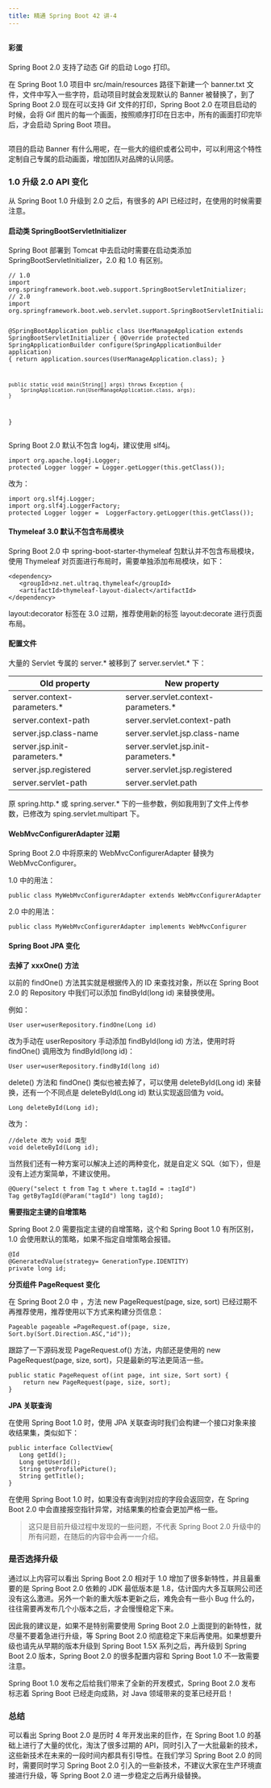 ```yaml
---
title: 精通 Spring Boot 42 讲-4
---
```

<article id="topicContainer" class="column_content"><h2 class="topic_title"></h2><div><h4 id="">彩蛋</h4>
<p>Spring Boot 2.0 支持了动态 Gif 的启动 Logo 打印。</p>
<p>在 Spring Boot 1.0 项目中 src/main/resources 路径下新建一个 banner.txt 文件，文件中写入一些字符，启动项目时就会发现默认的 Banner 被替换了，到了 Spring Boot 2.0 现在可以支持 Gif 文件的打印，Spring Boot 2.0 在项目启动的时候，会将 Gif 图片的每一个画面，按照顺序打印在日志中，所有的画面打印完毕后，才会启动 Spring Boot 项目。</p>
<p><img src="http://www.ityouknow.com/assets/images/2018/springboot/banner.gif" alt="" /></p>
<p>项目的启动 Banner 有什么用呢，在一些大的组织或者公司中，可以利用这个特性定制自己专属的启动画面，增加团队对品牌的认同感。</p>
<h3 id="1020api">1.0 升级 2.0 API 变化</h3>
<p>从 Spring Boot 1.0 升级到 2.0 之后，有很多的 API 已经过时，在使用的时候需要注意。</p>
<h4 id="springbootservletinitializer">启动类 SpringBootServletInitializer</h4>
<p>Spring Boot 部署到 Tomcat 中去启动时需要在启动类添加 SpringBootServletInitializer，2.0 和 1.0 有区别。</p>
<pre><code class="java language-java">// 1.0
import org.springframework.boot.web.support.SpringBootServletInitializer;
// 2.0
import org.springframework.boot.web.servlet.support.SpringBootServletInitializer;

@SpringBootApplication
public class UserManageApplication extends SpringBootServletInitializer {
    @Override
    protected SpringApplicationBuilder configure(SpringApplicationBuilder application) {
        return application.sources(UserManageApplication.class);
    }

    public static void main(String[] args) throws Exception {
        SpringApplication.run(UserManageApplication.class, args);
    }
}
</code></pre>
<p>Spring Boot 2.0 默认不包含 log4j，建议使用 slf4j。</p>
<pre><code>import org.apache.log4j.Logger;
protected Logger logger = Logger.getLogger(this.getClass());
</code></pre>
<p>改为：</p>
<pre><code>import org.slf4j.Logger;
import org.slf4j.LoggerFactory;
protected Logger logger =  LoggerFactory.getLogger(this.getClass());
</code></pre>
<h4 id="thymeleaf30">Thymeleaf 3.0 默认不包含布局模块</h4>
<p>Spring Boot 2.0 中 spring-boot-starter-thymeleaf 包默认并不包含布局模块，使用 Thymeleaf 对页面进行布局时，需要单独添加布局模块，如下：</p>
<pre><code>&lt;dependency&gt;
   &lt;groupId&gt;nz.net.ultraq.thymeleaf&lt;/groupId&gt;
   &lt;artifactId&gt;thymeleaf-layout-dialect&lt;/artifactId&gt;
&lt;/dependency&gt;
</code></pre>
<p>layout:decorator 标签在 3.0 过期，推荐使用新的标签 layout:decorate 进行页面布局。</p>
<h4 id="-1">配置文件</h4>
<p>大量的 Servlet 专属的 server.* 被移到了 server.servlet.* 下：</p>
<table>
<thead>
<tr>
<th>Old property</th>
<th>New property</th>
</tr>
</thead>
<tbody>
<tr>
<td>server.context-parameters.*</td>
<td>server.servlet.context-parameters.*</td>
</tr>
<tr>
<td>server.context-path</td>
<td>server.servlet.context-path</td>
</tr>
<tr>
<td>server.jsp.class-name</td>
<td>server.servlet.jsp.class-name</td>
</tr>
<tr>
<td>server.jsp.init-parameters.*</td>
<td>server.servlet.jsp.init-parameters.*</td>
</tr>
<tr>
<td>server.jsp.registered</td>
<td>server.servlet.jsp.registered</td>
</tr>
<tr>
<td>server.servlet-path</td>
<td>server.servlet.path</td>
</tr>
</tbody>
</table>
<p>原 spring.http.* 或 spring.server.* 下的一些参数，例如我用到了文件上传参数，已修改为 sping.servlet.multipart 下。</p>
<h4 id="webmvcconfigureradapter">WebMvcConfigurerAdapter 过期</h4>
<p>Spring Boot 2.0 中将原来的 WebMvcConfigurerAdapter 替换为 WebMvcConfigurer。</p>
<p>1.0 中的用法：</p>
<pre><code>public class MyWebMvcConfigurerAdapter extends WebMvcConfigurerAdapter
</code></pre>
<p>2.0 中的用法：</p>
<pre><code>public class MyWebMvcConfigurerAdapter implements WebMvcConfigurer
</code></pre>
<h4 id="springbootjpa">Spring Boot JPA 变化</h4>
<p><strong>去掉了 xxxOne() 方法</strong></p>
<p>以前的 findOne() 方法其实就是根据传入的 ID 来查找对象，所以在 Spring Boot 2.0 的 Repository 中我们可以添加 findById(long id) 来替换使用。</p>
<p>例如：</p>
<pre><code>User user=userRepository.findOne(Long id)
</code></pre>
<p>改为手动在 userRepository 手动添加 findById(long id) 方法，使用时将 findOne() 调用改为 findById(long id)：</p>
<pre><code>User user=userRepository.findById(long id)
</code></pre>
<p>delete() 方法和 findOne() 类似也被去掉了，可以使用 deleteById(Long id) 来替换，还有一个不同点是 deleteById(Long id) 默认实现返回值为 void。</p>
<pre><code>Long deleteById(Long id);
</code></pre>
<p>改为：</p>
<pre><code>//delete 改为 void 类型
void deleteById(Long id);
</code></pre>
<p>当然我们还有一种方案可以解决上述的两种变化，就是自定义 SQL（如下），但是没有上述方案简单，不建议使用。</p>
<pre><code>@Query("select t from Tag t where t.tagId = :tagId")
Tag getByTagId(@Param("tagId") long tagId);
</code></pre>
<p><strong>需要指定主键的自增策略</strong></p>
<p>Spring Boot 2.0 需要指定主键的自增策略，这个和 Spring Boot 1.0 有所区别，1.0 会使用默认的策略，如果不指定自增策略会报错。</p>
<pre><code>@Id
@GeneratedValue(strategy= GenerationType.IDENTITY)
private long id;
</code></pre>
<p><strong>分页组件 PageRequest 变化</strong></p>
<p>在 Spring Boot 2.0 中 ，方法 new PageRequest(page, size, sort) 已经过期不再推荐使用，推荐使用以下方式来构建分页信息：</p>
<pre><code>Pageable pageable =PageRequest.of(page, size, Sort.by(Sort.Direction.ASC,"id"));
</code></pre>
<p>跟踪了一下源码发现 PageRequest.of() 方法，内部还是使用的 new PageRequest(page, size, sort)，只是最新的写法更简洁一些。</p>
<pre><code>public static PageRequest of(int page, int size, Sort sort) {
    return new PageRequest(page, size, sort);
}
</code></pre>
<p><strong>JPA 关联查询</strong></p>
<p>在使用 Spring Boot 1.0 时，使用 JPA 关联查询时我们会构建一个接口对象来接收结果集，类似如下：</p>
<pre><code class="java language-java">public interface CollectView{
   Long getId();
   Long getUserId();
   String getProfilePicture();
   String getTitle();
}
</code></pre>
<p>在使用 Spring Boot 1.0 时，如果没有查询到对应的字段会返回空，在 Spring Boot 2.0 中会直接报空指针异常，对结果集的检查会更加严格一些。</p>
<blockquote>
  <p>这只是目前升级过程中发现的一些问题，不代表 Spring Boot 2.0 升级中的所有问题，在随后的内容中会再一一介绍。</p>
</blockquote>
<h3 id="-2">是否选择升级</h3>
<p>通过以上内容可以看出 Spring Boot 2.0 相对于 1.0 增加了很多新特性，并且最重要的是 Spring Boot 2.0 依赖的 JDK 最低版本是 1.8，估计国内大多互联网公司还没有这么激进。另外一个新的重大版本更新之后，难免会有一些小 Bug 什么的，往往需要再发布几个小版本之后，才会慢慢稳定下来。</p>
<p>因此我的建议是，如果不是特别需要使用 Spring Boot 2.0 上面提到的新特性，就尽量不要着急进行升级，等 Spring Boot 2.0 彻底稳定下来后再使用。如果想要升级也请先从早期的版本升级到 Spring Boot 1.5X 系列之后，再升级到 Spring Boot 2.0 版本，Spring Boot 2.0 的很多配置内容和 Spring Boot 1.0 不一致需要注意。</p>
<p>Spring Boot 1.0 发布之后给我们带来了全新的开发模式，Spring Boot 2.0 发布标志着 Spring Boot 已经走向成熟，对 Java 领域带来的变革已经开启！</p>
<h3 id="-3">总结</h3>
<p>可以看出 Spring Boot 2.0 是历时 4 年开发出来的巨作，在 Spring Boot 1.0 的基础上进行了大量的优化，淘汰了很多过期的 API，同时引入了一大批最新的技术，这些新技术在未来的一段时间内都具有引导性。在我们学习 Spring Boot 2.0 的同时，需要同时学习 Spring Boot 2.0 引入的一些新技术，不建议大家在生产环境直接进行升级，等 Spring Boot 2.0 进一步稳定之后再升级替换。</p></div></article>